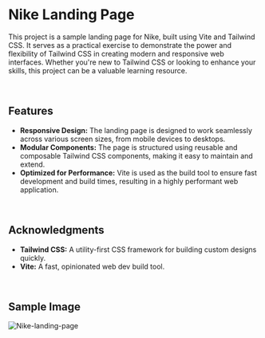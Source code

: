 # Nike Landing Page
This project is a sample landing page for Nike, built using Vite and Tailwind CSS. It serves as a practical exercise to demonstrate the power and flexibility of Tailwind CSS in creating modern and responsive web interfaces. Whether you're new to Tailwind CSS or looking to enhance your skills, this project can be a valuable learning resource.

<br>
 
## Features
- **Responsive Design:** The landing page is designed to work seamlessly across various screen sizes, from mobile devices to desktops.
- **Modular Components:** The page is structured using reusable and composable Tailwind CSS components, making it easy to maintain and extend.
- **Optimized for Performance:** Vite is used as the build tool to ensure fast development and build times, resulting in a highly performant web application.

<br>

## Acknowledgments
- **Tailwind CSS:** A utility-first CSS framework for building custom designs quickly.
- **Vite:** A fast, opinionated web dev build tool.

<br>

## Sample Image
![Nike-landing-page](https://github.com/Dragon-H22/Nike-Landig-Page/assets/88390970/31be73da-948d-486e-8f67-f6cc3fef0f4f)

